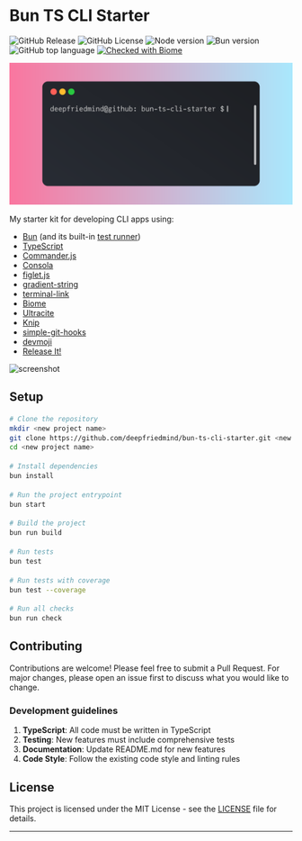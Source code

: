 # Bun TS CLI Starter

![GitHub Release](https://img.shields.io/github/v/release/deepfriedmind/bun-ts-cli-starter)
![GitHub License](https://img.shields.io/github/license/deepfriedmind/bun-ts-cli-starter)
![Node version](https://img.shields.io/badge/dynamic/json?url=https%3A%2F%2Fraw.githubusercontent.com%2Fdeepfriedmind%2Fbun-ts-cli-starter%2Frefs%2Fheads%2Fmain%2Fpackage.json&query=engines.node&logo=nodedotjs&label=Runs%20in%20Node)
![Bun version](https://img.shields.io/badge/dynamic/json?url=https%3A%2F%2Fraw.githubusercontent.com%2Fdeepfriedmind%2Fbun-ts-cli-starter%2Frefs%2Fheads%2Fmain%2Fpackage.json&query=devEngines.runtime.version&logo=bun&label=Developed+with+bun)
![GitHub top language](https://img.shields.io/github/languages/top/deepfriedmind/bun-ts-cli-starter)
[![Checked with Biome](https://img.shields.io/badge/Checked_with-Biome-60a5fa?logo=biome)](https://biomejs.dev)

![Header](header.svg)

My starter kit for developing CLI apps using:

- [Bun](https://bun.com/) (and its built-in [test runner](https://bun.com/docs/cli/test))
- [TypeScript](https://www.typescriptlang.org/)
- [Commander.js](https://github.com/tj/commander.js)
- [Consola](https://github.com/unjs/consola)
- [figlet.js](https://github.com/patorjk/figlet.js)
- [gradient-string](https://github.com/bokub/gradient-string)
- [terminal-link](https://github.com/sindresorhus/terminal-link)
- [Biome](https://biomejs.dev/)
- [Ultracite](https://www.ultracite.ai/)
- [Knip](https://knip.dev/)
- [simple-git-hooks](https://github.com/toplenboren/simple-git-hooks)
- [devmoji](https://github.com/folke/devmoji)
- [Release It!](https://github.com/release-it/release-it)

![screenshot](screenshot@2x.avif)

## Setup

```bash
# Clone the repository
mkdir <new project name>
git clone https://github.com/deepfriedmind/bun-ts-cli-starter.git <new project name>
cd <new project name>

# Install dependencies
bun install

# Run the project entrypoint
bun start

# Build the project
bun run build

# Run tests
bun test

# Run tests with coverage
bun test --coverage

# Run all checks
bun run check
```

## Contributing

Contributions are welcome! Please feel free to submit a Pull Request. For major changes, please open an issue first to discuss what you would like to change.

### Development guidelines

1. **TypeScript**: All code must be written in TypeScript
2. **Testing**: New features must include comprehensive tests
3. **Documentation**: Update README.md for new features
4. **Code Style**: Follow the existing code style and linting rules

## License

This project is licensed under the MIT License - see the [LICENSE](LICENSE) file for details.

---
